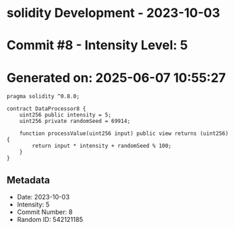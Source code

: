 ﻿# solidity Development - 2023-10-03
# Commit #8 - Intensity Level: 5
# Generated on: 2025-06-07 10:55:27
```solidity
pragma solidity ^0.8.0;

contract DataProcessor8 {
    uint256 public intensity = 5;
    uint256 private randomSeed = 69914;

    function processValue(uint256 input) public view returns (uint256) {
        return input * intensity + randomSeed % 100;
    }
}
```
## Metadata
- Date: 2023-10-03
- Intensity: 5
- Commit Number: 8
- Random ID: 542121185
